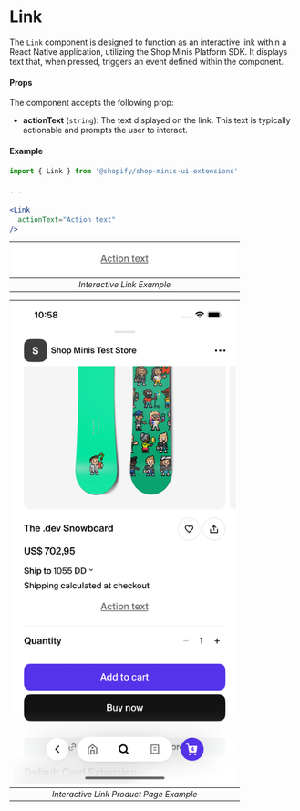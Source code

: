 # Link

The `Link` component is designed to function as an interactive link within a React Native application, utilizing the Shop Minis Platform SDK. It displays text that, when pressed, triggers an event defined within the component.

#### Props
The component accepts the following prop:

- **actionText** (`string`): The text displayed on the link. This text is typically actionable and prompts the user to interact.

#### Example
```jsx
import { Link } from '@shopify/shop-minis-ui-extensions'

...

<Link
  actionText="Action text"
/>
```
| <img src="../../assets/extensions/link.png" alt="Example of BundleCollection" width="390" /> |
|:--------------------------------------------------------------:|
| *Interactive Link Example*                                     |

| <img src="../../assets/extensions/link-full.png" alt="Example of BundleCollection" width="390" /> |
|:------------------------------------------------------------------------:|
| *Interactive Link Product Page Example*                                          |
